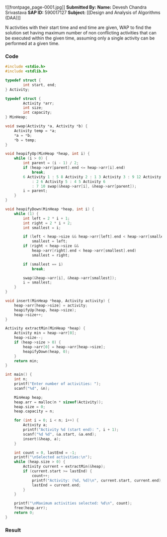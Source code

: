 ![[frontpage_page-0001.jpg]]
**Submitted By:**
**Name:** Devesh Chandra Srivastava
**SAP ID:** 590017127
**Subject:** [[Design and Analysis of Algorithms (DAA)]]


N activities with their start time and end time are given, WAP to find the solution set having maximum number of non conflicting activities that can be executed within the given time, assuming only a single activity can be performed at a given time.
### Code

```c
#include <stdio.h>
#include <stdlib.h>

typedef struct {
        int start, end;
} Activity;

typedef struct {
        Activity *arr;
        int size;
        int capacity;
} MinHeap;

void swap(Activity *a, Activity *b) {
    Activity temp = *a;
    *a = *b;
    *b = temp;
}

void heapifyUp(MinHeap *heap, int i) {
    while (i > 0) {
        int parent = (i - 1) / 2;
        if (heap->arr[parent].end <= heap->arr[i].end)
            break;
        6 Activity 1 : 5 8 Activity 2 : 1 3 Activity 3 : 9 12 Activity 4
            : 2 6 Activity 5 : 4 5 Activity 6
            : 7 10 swap(&heap->arr[i], &heap->arr[parent]);
        i = parent;
    }
}

void heapifyDown(MinHeap *heap, int i) {
    while (1) {
        int left = 2 * i + 1;
        int right = 2 * i + 2;
        int smallest = i;

        if (left < heap->size && heap->arr[left].end < heap->arr[smallest].end)
            smallest = left;
        if (right < heap->size &&
            heap->arr[right].end < heap->arr[smallest].end)
            smallest = right;

        if (smallest == i)
            break;

        swap(&heap->arr[i], &heap->arr[smallest]);
        i = smallest;
    }
}

void insert(MinHeap *heap, Activity activity) {
    heap->arr[heap->size] = activity;
    heapifyUp(heap, heap->size);
    heap->size++;
}

Activity extractMin(MinHeap *heap) {
    Activity min = heap->arr[0];
    heap->size--;
    if (heap->size > 0) {
        heap->arr[0] = heap->arr[heap->size];
        heapifyDown(heap, 0);
    }
    return min;
}

int main() {
    int n;
    printf("Enter number of activities: ");
    scanf("%d", &n);

    MinHeap heap;
    heap.arr = malloc(n * sizeof(Activity));
    heap.size = 0;
    heap.capacity = n;

    for (int i = 0; i < n; i++) {
        Activity a;
        printf("Activity %d (start end): ", i + 1);
        scanf("%d %d", &a.start, &a.end);
        insert(&heap, a);
    }

    int count = 0, lastEnd = -1;
    printf("\nSelected activities:\n");
    while (heap.size > 0) {
        Activity current = extractMin(&heap);
        if (current.start >= lastEnd) {
            count++;
            printf("Activity: (%d, %d)\n", current.start, current.end);
            lastEnd = current.end;
        }
    }

    printf("\nMaximum activities selected: %d\n", count);
    free(heap.arr);
    return 0;
}

```

### Result